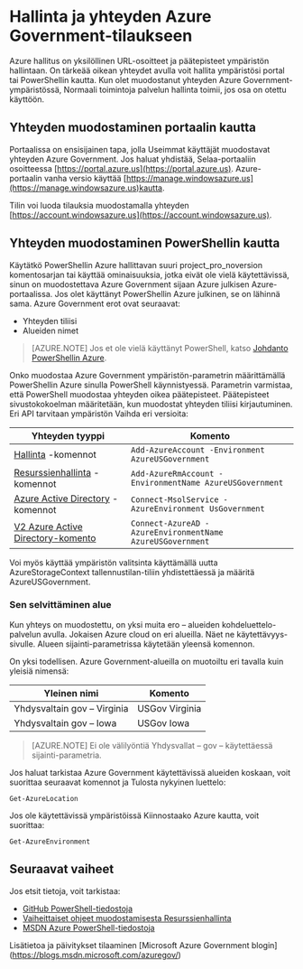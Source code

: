 <properties
    pageTitle="Azure julkishallinnon palvelut | Microsoft Azure"
    description="Lisätietoja Azure Government-tilauksen hallinta"
    services="Azure-Government"
    cloud="gov" 
    documentationCenter=""
    authors="zakramer"
    manager="liki"
    editor="" />

<tags
    ms.service="multiple"
    ms.devlang="na"
    ms.topic="article"
    ms.tgt_pltfrm="na"
    ms.workload="azure-government"
    ms.date="10/21/2016"
    ms.author="zakramer" />


#  <a name="managing-and-connecting-to-your-subscription-in-azure-government"></a>Hallinta ja yhteyden Azure Government-tilaukseen

Azure hallitus on yksilöllinen URL-osoitteet ja päätepisteet ympäristön hallintaan. On tärkeää oikean yhteydet avulla voit hallita ympäristösi portal tai PowerShellin kautta. Kun olet muodostanut yhteyden Azure Government-ympäristössä, Normaali toimintoja palvelun hallinta toimii, jos osa on otettu käyttöön.

## <a name="connecting-via-the-portal"></a>Yhteyden muodostaminen portaalin kautta
Portaalissa on ensisijainen tapa, jolla Useimmat käyttäjät muodostavat yhteyden Azure Government.  Jos haluat yhdistää, Selaa-portaaliin osoitteessa [https://portal.azure.us](https://portal.azure.us).  Azure-portaalin vanha versio käyttää [https://manage.windowsazure.us](https://manage.windowsazure.us)kautta.

Tilin voi luoda tilauksia muodostamalla yhteyden [https://account.windowsazure.us](https://account.windowsazure.us).

## <a name="connecting-via-powershell"></a>Yhteyden muodostaminen PowerShellin kautta

Käytätkö PowerShellin Azure hallittavan suuri project_pro_noversion komentosarjan tai käyttää ominaisuuksia, jotka eivät ole vielä käytettävissä, sinun on muodostettava Azure Government sijaan Azure julkisen Azure-portaalissa.  Jos olet käyttänyt PowerShellin Azure julkinen, se on lähinnä sama.  Azure Government erot ovat seuraavat:

+ Yhteyden tiliisi
+ Alueiden nimet

>[AZURE.NOTE] Jos et ole vielä käyttänyt PowerShell, katso [Johdanto PowerShellin Azure](../powershell-install-configure.md).

Onko muodostaa Azure Government ympäristön-parametrin määrittämällä PowerShellin Azure sinulla PowerShell käynnistyessä.  Parametrin varmistaa, että PowerShell muodostaa yhteyden oikea päätepisteet.  Päätepisteet sivustokokoelman määritetään, kun muodostat yhteyden tiliisi kirjautuminen.  Eri API tarvitaan ympäristön Vaihda eri versioita:

Yhteyden tyyppi | Komento
---|----
[Hallinta](https://msdn.microsoft.com/library/dn708504.aspx) -komennot | `Add-AzureAccount -Environment AzureUSGovernment`
[Resurssienhallinta](https://msdn.microsoft.com/library/mt125356.aspx) -komennot | `Add-AzureRmAccount -EnvironmentName AzureUSGovernment`
[Azure Active Directory](https://msdn.microsoft.com/library/azure/jj151815.aspx) -komennot | `Connect-MsolService -AzureEnvironment UsGovernment`
[V2 Azure Active Directory-komento](https://msdn.microsoft.com/library/azure/mt757189.aspx) | `Connect-AzureAD -AzureEnvironmentName AzureUSGovernment`

Voi myös käyttää ympäristön valitsinta käyttämällä uutta AzureStorageContext tallennustilan-tiliin yhdistettäessä ja määritä AzureUSGovernment.

### <a name="determining-region"></a>Sen selvittäminen alue

Kun yhteys on muodostettu, on yksi muita ero – alueiden kohdeluettelo-palvelun avulla.  Jokaisen Azure cloud on eri alueilla.  Näet ne käytettävyys-sivulle.  Alueen sijainti-parametrissa käytetään yleensä komennon.

On yksi todellisen.  Azure Government-alueilla on muotoiltu eri tavalla kuin yleisiä nimensä:

Yleinen nimi | Komento
---|----
Yhdysvaltain gov – Virginia | USGov Virginia
Yhdysvaltain gov – Iowa | USGov Iowa

>[AZURE.NOTE] Ei ole välilyöntiä Yhdysvallat – gov – käytettäessä sijainti-parametria.

Jos haluat tarkistaa Azure Government käytettävissä alueiden koskaan, voit suorittaa seuraavat komennot ja Tulosta nykyinen luettelo:

    Get-AzureLocation

Jos ole käytettävissä ympäristöissä Kiinnostaako Azure kautta, voit suorittaa:

    Get-AzureEnvironment

## <a name="next-steps"></a>Seuraavat vaiheet

Jos etsit tietoja, voit tarkistaa:

+ [GitHub PowerShell-tiedostoja](https://github.com/Azure/azure-powershell)
+ [Vaiheittaiset ohjeet muodostamisesta Resurssienhallinta](https://blogs.msdn.microsoft.com/azuregov/2015/10/08/configuring-arm-on-azure-gc/)
+ [MSDN Azure PowerShell-tiedostoja](https://msdn.microsoft.com/library/mt619274.aspx)

Lisätietoa ja päivitykset tilaaminen [Microsoft Azure Government blogin] (https://blogs.msdn.microsoft.com/azuregov/)
